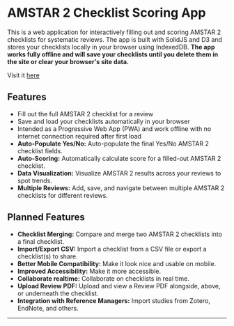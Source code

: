 # AMSTAR 2 Checklist Scoring App

This is a web application for interactively filling out and scoring AMSTAR 2 checklists for systematic reviews. The app is built with SolidJS and D3 and stores your checklists locally in your browser using IndexedDB. **The app works fully offline and will save your checklists until you delete them in the site or clear your browser's site data.**

Visit it [here](https://InfinityBowman.github.io/amstar2-checklist-scoring-app)

## Features

- Fill out the full AMSTAR 2 checklist for a review
- Save and load your checklists automatically in your browser
- Intended as a Progressive Web App (PWA) and work offline with no internet connection required after first load
- **Auto-Populate Yes/No:** Auto-populate the final Yes/No AMSTAR 2 checklist fields.
- **Auto-Scoring:** Automatically calculate score for a filled-out AMSTAR 2 checklist.
- **Data Visualization:** Visualize AMSTAR 2 results across your reviews to spot trends.
- **Multiple Reviews:** Add, save, and navigate between multiple AMSTAR 2 checklists for different reviews.

## Planned Features

- **Checklist Merging:** Compare and merge two AMSTAR 2 checklists into a final checklist.
- **Import/Export CSV:** Import a checklist from a CSV file or export a checklist(s) to share.
- **Better Mobile Compatibility:** Make it look nice and usable on mobile.
- **Improved Accessibility:** Make it more accessible.
- **Collaborate realtime:** Collaborate on checklists in real time.
- **Upload Review PDF:** Upload and view a Review PDF alongside, above, or underneath the checklist.
- **Integration with Reference Managers:** Import studies from Zotero, EndNote, and others.

---
